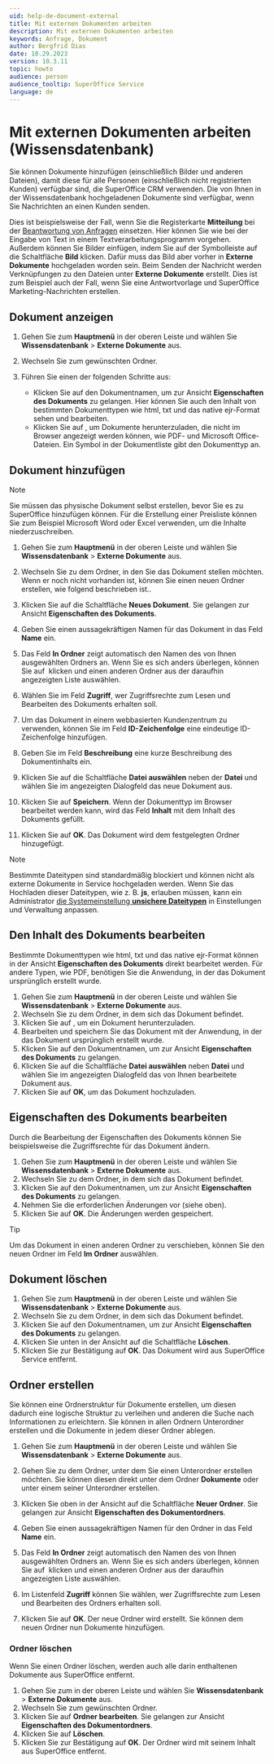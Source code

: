 ```yaml
---
uid: help-de-document-external
title: Mit externen Dokumenten arbeiten
description: Mit externen Dokumenten arbeiten
keywords: Anfrage, Dokument
author: Bergfrid Dias
date: 10.29.2023
version: 10.3.11
topic: howto
audience: person
audience_tooltip: SuperOffice Service
language: de
---
```


# Mit externen Dokumenten arbeiten (Wissensdatenbank)

Sie können Dokumente hinzufügen (einschließlich Bilder und anderen Dateien), damit diese für alle Personen (einschließlich nicht registrierten Kunden) verfügbar sind, die SuperOffice CRM verwenden. Die von Ihnen in der Wissensdatenbank hochgeladenen Dokumente sind verfügbar, wenn Sie Nachrichten an einen Kunden senden.

Dies ist beispielsweise der Fall, wenn Sie die Registerkarte **Mitteilung** bei der [Beantwortung von Anfragen][1] einsetzen. Hier können Sie wie bei der Eingabe von Text in einem Textverarbeitungsprogramm vorgehen. Außerdem können Sie Bilder einfügen, indem Sie auf der Symbolleiste auf die Schaltfläche **Bild** klicken. Dafür muss das Bild aber vorher in **Externe Dokumente** hochgeladen worden sein. Beim Senden der Nachricht werden Verknüpfungen zu den Dateien unter **Externe Dokumente** erstellt. Dies ist zum Beispiel auch der Fall, wenn Sie eine Antwortvorlage und SuperOffice Marketing-Nachrichten erstellen.

## Dokument anzeigen

1. Gehen Sie zum <i class="ph ph-list" aria-label="Hauptmenü"></i> **Hauptmenü** in der oberen Leiste und wählen Sie **Wissensdatenbank** > **Externe Dokumente** aus.

1. Wechseln Sie zum gewünschten Ordner.

1. Führen Sie einen der folgenden Schritte aus:
    * Klicken Sie auf den Dokumentnamen, um zur Ansicht **Eigenschaften des Dokuments** zu gelangen. Hier können Sie auch den Inhalt von bestimmten Dokumenttypen wie html, txt und das native ejr-Format sehen und bearbeiten.
    * Klicken Sie auf <i class="ph ph-download-simple" aria-label="Herunterladen"></i>, um Dokumente herunterzuladen, die nicht im Browser angezeigt werden können, wie PDF- und Microsoft Office-Dateien. Ein Symbol in der Dokumentliste gibt den Dokumenttyp an.

## Dokument hinzufügen

> [!NOTE]
> Sie müssen das physische Dokument selbst erstellen, bevor Sie es zu SuperOffice hinzufügen können. Für die Erstellung einer Preisliste können Sie zum Beispiel Microsoft Word oder Excel verwenden, um die Inhalte niederzuschreiben.

1. Gehen Sie zum <i class="ph ph-list" aria-label="Hauptmenü"></i> **Hauptmenü** in der oberen Leiste und wählen Sie **Wissensdatenbank** > **Externe Dokumente** aus.

1. Wechseln Sie zu dem Ordner, in den Sie das Dokument stellen möchten. Wenn er noch nicht vorhanden ist, können Sie einen neuen Ordner erstellen, wie folgend beschrieben ist..

1. Klicken Sie auf die Schaltfläche **Neues Dokument**. Sie gelangen zur Ansicht **Eigenschaften des Dokuments**.

1. Geben Sie einen aussagekräftigen Namen für das Dokument in das Feld **Name** ein.

1. Das Feld **In Ordner** zeigt automatisch den Namen des von Ihnen ausgewählten Ordners an. Wenn Sie es sich anders überlegen, können Sie auf <i class="ph ph-caret-down" aria-label="Chevron"></i> klicken und einen anderen Ordner aus der daraufhin angezeigten Liste auswählen.

1. Wählen Sie im Feld **Zugriff**, wer Zugriffsrechte zum Lesen und Bearbeiten des Dokuments erhalten soll.

1. Um das Dokument in einem webbasierten Kundenzentrum zu verwenden, können Sie im Feld **ID-Zeichenfolge** eine eindeutige ID-Zeichenfolge hinzufügen.

1. Geben Sie im Feld **Beschreibung** eine kurze Beschreibung des Dokumentinhalts ein.

1. Klicken Sie auf die Schaltfläche **Datei auswählen** neben der **Datei** und wählen Sie im angezeigten Dialogfeld das neue Dokument aus.

1. Klicken Sie auf **Speichern**. Wenn der Dokumenttyp im Browser bearbeitet werden kann, wird das Feld **Inhalt** mit dem Inhalt des Dokuments gefüllt.

1. Klicken Sie auf **OK**. Das Dokument wird dem festgelegten Ordner hinzugefügt.

> [!NOTE]
> Bestimmte Dateitypen sind standardmäßig blockiert und können nicht als externe Dokumente in Service hochgeladen werden. Wenn Sie das Hochladen dieser Dateitypen, wie z. B. **js**, erlauben müssen, kann ein Administrator [die Systemeinstellung **unsichere Dateitypen**][9] in Einstellungen und Verwaltung anpassen.

## Den Inhalt des Dokuments bearbeiten

Bestimmte Dokumenttypen wie html, txt und das native ejr-Format können in der Ansicht **Eigenschaften des Dokuments** direkt bearbeitet werden. Für andere Typen, wie PDF, benötigen Sie die Anwendung, in der das Dokument ursprünglich erstellt wurde.

1. Gehen Sie zum <i class="ph ph-list" aria-label="Hauptmenü"></i> **Hauptmenü** in der oberen Leiste und wählen Sie **Wissensdatenbank** > **Externe Dokumente** aus.
1. Wechseln Sie zu dem Ordner, in dem sich das Dokument befindet.
1. Klicken Sie auf <i class="ph ph-download-simple" aria-label="Herunterladen"></i>, um ein Dokument herunterzuladen.
1. Bearbeiten und speichern Sie das Dokument mit der Anwendung, in der das Dokument ursprünglich erstellt wurde.
1. Klicken Sie auf den Dokumentnamen, um zur Ansicht **Eigenschaften des Dokuments** zu gelangen.
1. Klicken Sie auf die Schaltfläche **Datei auswählen** neben **Datei** und wählen Sie im angezeigten Dialogfeld das von Ihnen bearbeitete Dokument aus.
1. Klicken Sie auf **OK**, um das Dokument hochzuladen.

## Eigenschaften des Dokuments bearbeiten

Durch die Bearbeitung der Eigenschaften des Dokuments können Sie beispielsweise die Zugriffsrechte für das Dokument ändern.

1. Gehen Sie zum <i class="ph ph-list" aria-label="Hauptmenü"></i> **Hauptmenü** in der oberen Leiste und wählen Sie **Wissensdatenbank** > **Externe Dokumente** aus.
1. Wechseln Sie zu dem Ordner, in dem sich das Dokument befindet.
1. Klicken Sie auf den Dokumentnamen, um zur Ansicht **Eigenschaften des Dokuments** zu gelangen.
1. Nehmen Sie die erforderlichen Änderungen vor (siehe oben).
1. Klicken Sie auf **OK**. Die Änderungen werden gespeichert.

> [!TIP]
> Um das Dokument in einen anderen Ordner zu verschieben, können Sie den neuen Ordner im Feld **Im Ordner** auswählen.

## Dokument löschen

1. Gehen Sie zum <i class="ph ph-list" aria-label="Hauptmenü"></i> **Hauptmenü** in der oberen Leiste und wählen Sie **Wissensdatenbank** > **Externe Dokumente** aus.
1. Wechseln Sie zu dem Ordner, in dem sich das Dokument befindet.
1. Klicken Sie auf den Dokumentnamen, um zur Ansicht **Eigenschaften des Dokuments** zu gelangen.
1. Klicken Sie unten in der Ansicht auf die Schaltfläche **Löschen**.
1. Klicken Sie zur Bestätigung auf **OK**. Das Dokument wird aus SuperOffice Service entfernt.

## Ordner erstellen

Sie können eine Ordnerstruktur für Dokumente erstellen, um diesen dadurch eine logische Struktur zu verleihen und anderen die Suche nach Informationen zu erleichtern. Sie können in allen Ordnern Unterordner erstellen und die Dokumente in jedem dieser Ordner ablegen.

1. Gehen Sie zum <i class="ph ph-list" aria-label="Hauptmenü"></i> **Hauptmenü** in der oberen Leiste und wählen Sie **Wissensdatenbank** > **Externe Dokumente** aus.

1. Gehen Sie zu dem Ordner, unter dem Sie einen Unterordner erstellen möchten. Sie können diesen direkt unter dem Ordner **Dokumente** oder unter einem seiner Unterordner erstellen.

1. Klicken Sie oben in der Ansicht auf die Schaltfläche **Neuer Ordner**. Sie gelangen zur Ansicht **Eigenschaften des Dokumentordners**.

1. Geben Sie einen aussagekräftigen Namen für den Ordner in das Feld **Name** ein.

1. Das Feld **In Ordner** zeigt automatisch den Namen des von Ihnen ausgewählten Ordners an. Wenn Sie es sich anders überlegen, können Sie auf <i class="ph ph-caret-down" aria-label="Chevron"></i> klicken und einen anderen Ordner aus der daraufhin angezeigten Liste auswählen.

1. Im Listenfeld **Zugriff** können Sie wählen, wer Zugriffsrechte zum Lesen und Bearbeiten des Ordners erhalten soll.

1. Klicken Sie auf **OK**. Der neue Ordner wird erstellt. Sie können dem neuen Ordner nun Dokumente hinzufügen.

### Ordner löschen

Wenn Sie einen Ordner löschen, werden auch alle darin enthaltenen Dokumente aus SuperOffice entfernt.

1. Gehen Sie zum <i class="ph ph-list" aria-label="Hauptmenü"></i> in der oberen Leiste und wählen Sie **Wissensdatenbank** > **Externe Dokumente** aus.
1. Wechseln Sie zum gewünschten Ordner.
1. Klicken Sie auf **Ordner bearbeiten**. Sie gelangen zur Ansicht **Eigenschaften des Dokumentordners**.
1. Klicken Sie auf **Löschen**.
1. Klicken Sie zur Bestätigung auf **OK**. Der Ordner wird mit seinem Inhalt aus SuperOffice entfernt.

<!-- Referenced links -->
[1]: reply.md
[9]: ../../../../release-notes/10.3/service/10.3.11-update.md
